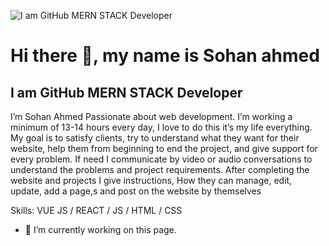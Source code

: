 
![I am GitHub MERN STACK Developer](https://scontent.fdac34-1.fna.fbcdn.net/v/t39.30808-6/242748110_1241721029633952_2727363069976949838_n.jpg?_nc_cat=108&ccb=1-5&_nc_sid=730e14&_nc_ohc=Rbb-fSDwM-kAX-6bjNS&_nc_ht=scontent.fdac34-1.fna&oh=1be92c0631bcaf9b9bda0718b064be06&oe=61528CB5)

# Hi there 👋, my name is Sohan ahmed
## I am GitHub MERN STACK Developer

I’m Sohan Ahmed Passionate about web development. I’m working a minimum of 13-14 hours every day, I love to do this it’s my life everything.
My goal is to satisfy clients, try to understand what they want for their website, help them from beginning to end the project, and give support for every problem.
If need I communicate by video or audio conversations to understand the problems and project requirements. After completing the website and projects I give instructions, How they can manage, edit, update, add a page,s and post on the website by themselves

Skills: VUE JS / REACT / JS / HTML / CSS

- 🔭 I’m currently working on this page. 





